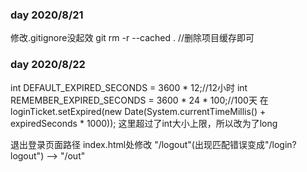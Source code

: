 ### day 2020/8/21
修改.gitignore没起效
git rm -r --cached .    //删除项目缓存即可

### day 2020/8/22
int DEFAULT_EXPIRED_SECONDS = 3600 * 12;//12小时
int REMEMBER_EXPIRED_SECONDS = 3600 * 24 * 100;//100天
在
loginTicket.setExpired(new Date(System.currentTimeMillis() + expiredSeconds * 1000));
这里超过了int大小上限，所以改为了long

退出登录页面路径
index.html处修改
"/logout"(出现匹配错误变成"/login?logout") --> "/out"

